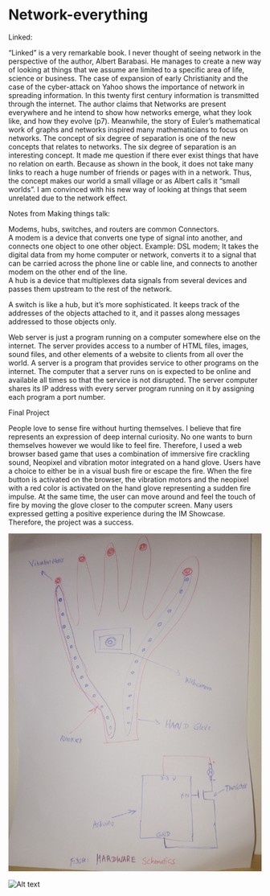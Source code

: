 # Network-everything
Linked:

“Linked” is a very remarkable book. I never thought of seeing network in the perspective of the author, Albert Barabasi. He manages to create a new way of looking at things that we assume are limited to a specific area of life, science or business.  The case of expansion of early Christianity and the case of the cyber-attack on Yahoo shows the importance of network in spreading information. In this twenty first century information is transmitted through the internet. The author claims that Networks are present everywhere and he intend to show how networks emerge, what they look like, and how they evolve (p7).  Meanwhile, the story of Euler’s mathematical work of graphs and networks inspired many mathematicians to focus on networks. The concept of six degree of separation is one of the new concepts that relates to networks.
The six degree of separation is an interesting concept. It made me question if there ever exist things that have no relation on earth. Because as shown in the book, it does not take many links to reach a huge number of friends or pages with in a network. Thus, the concept makes our world a small village or as Albert calls it “small worlds”.  I am convinced with his new way of looking at things that seem unrelated due to the network effect. 


Notes from Making things talk:

Modems, hubs, switches, and routers are common Connectors.  
A modem is a device that converts one type of signal into another, and connects one object to one other object. Example: DSL modem;  It takes the digital data from my home computer or network, converts it to a signal that can be carried across the phone line or cable line, and connects to another modem on the other end of the line.  
A hub is a device that multiplexes data signals from several devices and passes them upstream to the rest of the network. 

A switch is like a hub, but it’s more sophisticated. It keeps track of the addresses of the objects attached to it, and it passes along messages addressed to those objects only. 

Web server is just a program running on a computer somewhere else on the internet. The server provides access to a number of HTML files, images, sound files, and other elements of a website to clients from all over the world.
A server is a program that provides service to other programs on the internet. The computer that a server runs on is expected to be online and available all times so that the service is not disrupted. 
The server computer shares its IP address with every server program running on it by assigning each program a port number.


Final Project


People love to sense fire without hurting themselves. I believe that fire represents an expression of deep internal curiosity. No one wants to burn themselves however we would like to feel fire. Therefore, I used a web browser based game that uses a combination of immersive fire crackling sound, Neopixel and vibration motor integrated on a hand glove. Users have a choice to either be in a visual bush fire or escape the fire. When the fire button is activated on the browser, the vibration motors and the neopixel with a red color is activated on the hand glove representing a sudden fire impulse. At the same time, the user can move around and feel the touch of fire by moving the glove closer to the computer screen. Many users expressed getting a positive experience during the IM Showcase. Therefore, the project was a success. 

![Alt text](https://github.com/AlemayehuMekonen/Network-everything/blob/master/Final%20Project/Final%20Project%20Documentation/System%20Diagram/Hardware%20Schematics.jpg)


![Alt text](https://github.com/AlemayehuMekonen/Network-everything/tree/master/Final%20Project/Final%20Project%20Documentation/System%20Diagram)
